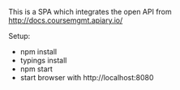 This is a SPA which integrates the open API from http://docs.coursemgmt.apiary.io/

Setup:

- npm install 
- typings install 
- npm start  
- start browser with http://localhost:8080